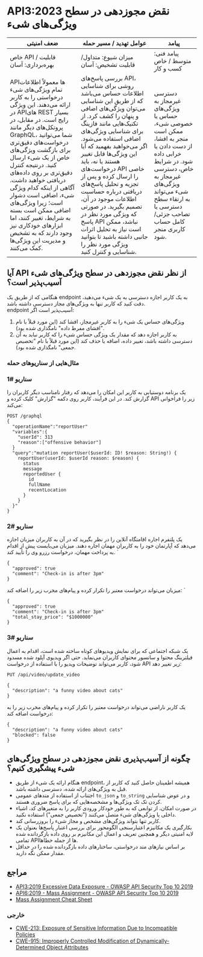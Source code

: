 # API3:2023 نقض مجوزدهی در سطح ویژگی‌های شیء

| ضعف امنیتی | عوامل تهدید / مسیر حمله | پیامد |
|---------|--------------------|------------|
| خاص API / قابلیت بهره‌برداری: آسان |  میزان شیوع: متداول/ قابلیت تشخیص: آسان              | پیامد فنی: متوسط / خاص کسب و کار     |
| APIها معمولاً اطلاعات تمام ویژگی‌های شیء درخواستی را به کاربر ارائه می‌دهند. این ویژگی در APIهای REST بسیار رایج است. در مقابل، در پروتکل‌های دیگر مانند GraphQL، شما می‌توانید درخواست‌های دقیق‌تری برای بازگشت ویژگی‌های خاص از یک شیء ارسال کنید. درنتیجه کنترل دقیق‌تری بر روی داده‌های دریافتی خواهید داشت. آگاهی از اینکه کدام ویژگی شیء، اضافی است دشوار است؛ زیرا ویژگی‌های اضافی ممکن است بسته به شرایط، تغییر کنند، اما ابزارهای خودکاری نیز وجود دارند که به تشخیص و مدیریت این ویژگی‌ها کمک می‌کنند. | بررسی پاسخ‌های API، روشی برای شناسایی اطلاعات حساس می‌باشد که از طریق این شناسایی می‌توان ویژگی‌های اضافی و پنهان را کشف کرد. از تکنیک‌هایی مانند فازینگ برای شناسایی ویژگی‌های اضافی استفاده می‌شود. اگر می‌خواهید بفهمید که آیا این ویژگی‌ها قابل تغییر هستند یا نه، باید درخواست‌های API خاصی را ارسال کرده و پس از تجزیه و تحلیل پاسخ‌های دریافتی درباره حساسیت اطلاعات موجود در آن، تصمیم بگیرید. در صورتی که ویژگی مورد نظر در پاسخ API نباشد، ممکن است نیاز به تحلیل اثرات جانبی داشته باشید تا بتوانید ویژگی مورد نظر را شناسایی و کنترل کنید.| دسترسی غیرمجاز به ویژگی‌های حساس یا خصوصی شیء، ممکن است منجر به افشا، از دست دادن یا خرابی داده شود. در شرایط خاص، دسترسی غیرمجاز به ویژگی‌های شیء می‌تواند به ارتقاء سطح دسترسی یا تصاحب جزئی/کامل حساب کاربری منجر شود.|

## آیا API از نظر نقض مجوزدهی در سطح ویژگی‌های شیء ‌آسیب‌پذیر است؟

هنگامی که از طریق یک endpoint به یک کاربر اجازه دسترسی به یک شیء می‌دهید، دقت کنید که کاربر تنها به ویژگی‌های مجاز دسترسی داشته باشد.  
endpoint آسیب‌پذیر است اگر:

1. ویژگی‌های حساس یک شیء را به کاربر غیرمجاز، افشا ‌کند (این مورد قبلاً با نام "افشای مفرط داده" نامگذاری شده بود).
2. به کاربر اجازه ‌دهد که مقدار یک ویژگی حساس شیء را که کاربر نباید به آن دسترسی داشته باشد، تغییر داده، اضافه یا حذف کند (این مورد قبلاً با نام "تخصیص جمعی" نامگذاری شده بود).

### مثال‌هایی از سناریوهای حمله

### سناریو #1

یک برنامه دوستیابی به کاربر این امکان را می‌دهد که رفتار نامناسب دیگر کاربران را گزارش کند. در این فرآیند، کاربر روی دکمه "گزارش" کلیک کرده و API زیر را فراخوانی می‌کند:

```
POST /graphql
{
  "operationName":"reportUser"
  "variables":{
    "userId": 313
    "reason":["offensive behavior"]
  }
  "query":"mutation reportUser($userId: ID! $reason: String!) {
    reportUser(userId: $userId reason: $reason) {
      status
      message
      reportedUser {
        id
        fullName
        recentLocation
      }
    }
  }"
}
```

### سناریو #2

یک پلتفرم اجاره اقامتگاه آنلاین را در نظر بگیرید که در آن به کاربران میزبان اجازه می‌دهد که آپارتمان خود را به کاربران مهمان اجاره دهند. میزبان می‌بایست پیش از اقدام به پرداخت مهمان، درخواست رزرو وی را تأیید کند.
`
```
{
  "approved": true
  "comment": "Check-in is after 3pm"
}
```

میزبان می‌تواند درخواست معتبر را تکرار کرده و پیام‌های مخرب زیر را اضافه کند:
`
```
{
  "approved": true
  "comment": "Check-in is after 3pm"
  "total_stay_price": "$1000000"
}
```

### سناریو #3

یک شبکه اجتماعی که برای نمایش ویدیوهای کوتاه ساخته شده است، اقدام به اعمال فیلترینگ محتوا و سانسور محتوای کاربران می‌نماید. حتی اگر ویدیوی آپلود شده مسدود شود، کاربر می‌تواند توضیحات ویدیو را با استفاده از درخواست API زیر تغییر دهد:

```
PUT /api/video/update_video

{
  "description": "a funny video about cats"
}
```

یک کاربر ناراضی می‌تواند درخواست معتبر را تکرار کرده و پیام‌های مخرب زیر را به درخواست اضافه کند:

```
{
  "description": "a funny video about cats"
  "blocked": false
}
```

## چگونه از ‌آسیب‌پذیری نقض مجوزدهی در سطح ویژگی‌های شیء پیشگیری کنیم؟

- هنگام ارائه یک شیء از طریق endpoint، همیشه اطمینان حاصل کنید که کاربر از قبل به ویژگی‌های ارائه شده، دسترسی داشته باشد.
- اجتناب از استفاده از متدهای عمومی `to_json` و `to_string` و در عوض شناسایی کردن تک تک ویژگی‌ها و مشخصه‌هایی که برای پاسخ ضروری هستند.
- در صورت امکان، از توابعی که به طور خودکار ورودی کاربر را به متغیرهای کد، اشیاء داخلی یا ویژگی‌های شیء متصل می‌کنند ("تخصیص جمعی") استفاده نکنید.
- کاربر تنها بتواند ویژگی‌های مشخص و مجاز شیء را بروزرسانی کند.
- بکارگیری یک مکانیزم اعتبارسنجی الگومحور برای بررسی اعتبار پاسخ‌ها بعنوان یک لایه امنیتی دیگر و همچنین تعریف و اعمال این مکانیزم بر روی داده بازگردانده شده تمامی APIها از جمله خطاها.
- بر اساس نیازهای متد درخواستی، ساختارهای داده بازگردانده شده را در حداقل مقدار ممکن نگه دارید.

## مراجع

- [API3:2019 Excessive Data Exposure - OWASP API Security Top 10 2019][1]
- [API6:2019 - Mass Assignment - OWASP API Security Top 10 2019][2]
- [Mass Assignment Cheat Sheet][3]

### خارجی

- [CWE-213: Exposure of Sensitive Information Due to Incompatible Policies][4]
- [CWE-915: Improperly Controlled Modification of Dynamically-Determined Object Attributes][5]

[1]: https://owasp.org/API-Security/editions/2019/en/0xa3-excessive-data-exposure/
[2]: https://owasp.org/API-Security/editions/2019/en/0xa6-mass-assignment/
[3]: https://cheatsheetseries.owasp.org/cheatsheets/Mass_Assignment_Cheat_Sheet.html
[4]: https://cwe.mitre.org/data/definitions/213.html
[5]: https://cwe.mitre.org/data/definitions/915.html
